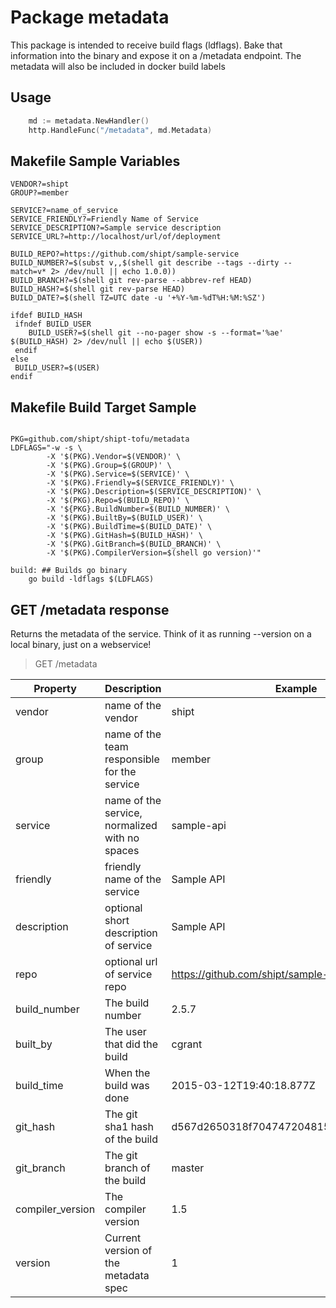 # Package metadata

This package is intended to receive build flags (ldflags). Bake that information into the binary and expose it on a /metadata endpoint. The metadata will also be included in docker build labels


## Usage
```go
	md := metadata.NewHandler()
	http.HandleFunc("/metadata", md.Metadata)
```

## Makefile Sample Variables

```make
VENDOR?=shipt
GROUP?=member

SERVICE?=name_of_service
SERVICE_FRIENDLY?=Friendly Name of Service
SERVICE_DESCRIPTION?=Sample service description
SERVICE_URL?=http://localhost/url/of/deployment

BUILD_REPO?=https://github.com/shipt/sample-service
BUILD_NUMBER?=$(subst v,,$(shell git describe --tags --dirty --match=v* 2> /dev/null || echo 1.0.0))
BUILD_BRANCH?=$(shell git rev-parse --abbrev-ref HEAD)
BUILD_HASH?=$(shell git rev-parse HEAD)
BUILD_DATE?=$(shell TZ=UTC date -u '+%Y-%m-%dT%H:%M:%SZ')

ifdef BUILD_HASH
 ifndef BUILD_USER
	BUILD_USER?=$(shell git --no-pager show -s --format='%ae' $(BUILD_HASH) 2> /dev/null || echo $(USER))
 endif
else
 BUILD_USER?=$(USER)
endif

```


## Makefile Build Target Sample

```make

PKG=github.com/shipt/shipt-tofu/metadata
LDFLAGS="-w -s \
		-X '$(PKG).Vendor=$(VENDOR)' \
		-X '$(PKG).Group=$(GROUP)' \
		-X '$(PKG).Service=$(SERVICE)' \
		-X '$(PKG).Friendly=$(SERVICE_FRIENDLY)' \
		-X '$(PKG).Description=$(SERVICE_DESCRIPTION)' \
		-X '$(PKG).Repo=$(BUILD_REPO)' \
		-X '${PKG}.BuildNumber=$(BUILD_NUMBER)' \
		-X '$(PKG).BuiltBy=$(BUILD_USER)' \
		-X '$(PKG).BuildTime=$(BUILD_DATE)' \
		-X '$(PKG).GitHash=$(BUILD_HASH)' \
		-X '$(PKG).GitBranch=$(BUILD_BRANCH)' \
		-X '$(PKG).CompilerVersion=$(shell go version)'"

build: ## Builds go binary
	go build -ldflags $(LDFLAGS)

```

## GET /metadata response

Returns the metadata of the service. Think of it as running --version on a local binary, just on a webservice!

> GET /metadata

| Property           | Description                                              |     Example                                |
| -------------------|----------------------------------------------------------|--------------------------------------------|
| vendor             | name of the vendor                                       | shipt                                      |
| group              | name of the team responsible for the service             | member                                     |
| service            | name of the service, normalized with no spaces           | sample-api                                 |
| friendly           | friendly name of the service                             | Sample API                                 |
| description        | optional short description of service                    | Sample API                                 |
| repo               | optional url of service repo                             | https://github.com/shipt/sample-api        |
| build_number       | The build number                                         | 2.5.7                                      |
| built_by           | The user that did the build                              | cgrant                                     |
| build_time         | When the build was done                                  | 2015-03-12T19:40:18.877Z                   |
| git_hash           | The git sha1 hash of the build                           | d567d2650318f704747204815adedd2396a203f5   |
| git_branch         | The git branch of the build                              | master                                     |
| compiler_version   | The compiler version                                     | 1.5                                        |
| version            | Current version of the metadata spec                     | 1                                          |

